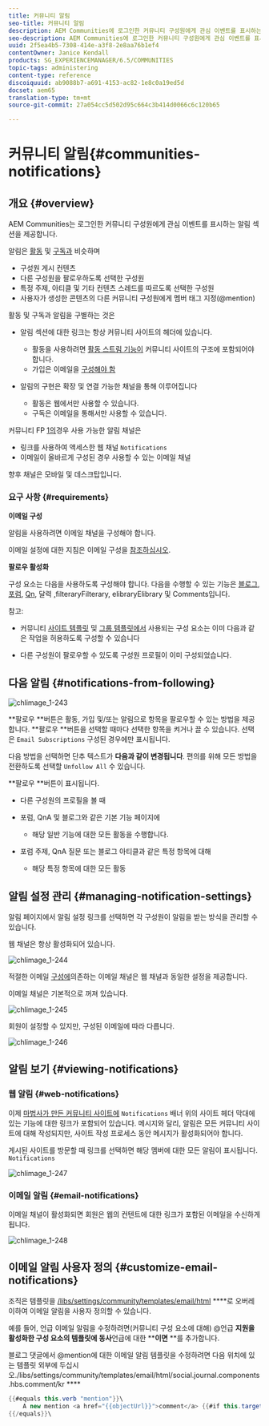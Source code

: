 ```yaml
---
title: 커뮤니티 알림
seo-title: 커뮤니티 알림
description: AEM Communities에 로그인한 커뮤니티 구성원에게 관심 이벤트를 표시하는 알림이 있습니다.
seo-description: AEM Communities에 로그인한 커뮤니티 구성원에게 관심 이벤트를 표시하는 알림이 있습니다.
uuid: 2f5ea4b5-7308-414e-a3f8-2e8aa76b1ef4
contentOwner: Janice Kendall
products: SG_EXPERIENCEMANAGER/6.5/COMMUNITIES
topic-tags: administering
content-type: reference
discoiquuid: ab9088b7-a691-4153-ac82-1e8c0a19ed5d
docset: aem65
translation-type: tm+mt
source-git-commit: 27a054cc5d502d95c664c3b414d0066c6c120b65

---
```



# 커뮤니티 알림{#communities-notifications}

## 개요 {#overview}

AEM Communities는 로그인한 커뮤니티 구성원에게 관심 이벤트를 표시하는 알림 섹션을 제공합니다.

알림은 [활동](/help/communities/essentials-activities.md) 및 [구독과](/help/communities/subscriptions.md) 비슷하며

* 구성원 게시 컨텐츠
* 다른 구성원을 팔로우하도록 선택한 구성원
* 특정 주제, 아티클 및 기타 컨텐츠 스레드를 따르도록 선택한 구성원
* 사용자가 생성한 콘텐츠의 다른 커뮤니티 구성원에게 멤버 태그 지정(@mention)

활동 및 구독과 알림을 구별하는 것은

* 알림 섹션에 대한 링크는 항상 커뮤니티 사이트의 헤더에 있습니다.

   * 활동을 사용하려면 [활동 스트림 기능이](/help/communities/functions.md#activity-stream-function) 커뮤니티 사이트의 구조에 포함되어야 합니다.
   * 가입은 이메일을 [구성해야 함](/help/communities/email.md)

* 알림의 구현은 확장 및 연결 가능한 채널을 통해 이루어집니다

   * 활동은 웹에서만 사용할 수 있습니다.
   * 구독은 이메일을 통해서만 사용할 수 있습니다.

커뮤니티 FP [1의](/help/communities/deploy-communities.md#latestfeaturepack)경우 사용 가능한 알림 채널은

* 링크를 사용하여 액세스한 웹 채널 `Notifications`
* 이메일이 올바르게 구성된 경우 사용할 수 있는 이메일 채널

향후 채널은 모바일 및 데스크탑입니다.

### 요구 사항 {#requirements}

**이메일 구성**

알림을 사용하려면 이메일 채널을 구성해야 합니다.

이메일 설정에 대한 지침은 이메일 구성을 [참조하십시오](/help/communities/analytics.md).

**팔로우 활성화**

구성 요소는 다음을 사용하도록 구성해야 합니다. 다음을 수행할 수 있는 기능은 [블로그](/help/communities/blog-feature.md), [포럼](/help/communities/forum.md), [Qn](/help/communities/working-with-qna.md), 달력 [,](/help/communities/calendar.md)[](/help/communities/file-library.md)[](/help/communities/comments.md)filteraryFilterary, elibraryElibrary 및 Comments입니다.

참고:

* 커뮤니티 [사이트 템플릿](/help/communities/sites.md) 및 [그룹 템플릿에서](/help/communities/tools-groups.md) 사용되는 구성 요소는 이미 다음과 같은 작업을 허용하도록 구성할 수 있습니다

* 다른 구성원이 팔로우할 수 있도록 구성원 프로필이 이미 구성되었습니다.

## 다음 알림 {#notifications-from-following}

![chlimage_1-243](assets/chlimage_1-243.png)

**팔로우 **버튼은 활동, 가입 및/또는 알림으로 항목을 팔로우할 수 있는 방법을 제공합니다. **팔로우 **버튼을 선택할 때마다 선택한 항목을 켜거나 끌 수 있습니다. 선택은 `Email Subscriptions` 구성된 경우에만 표시됩니다.

다음 방법을 선택하면 단추 텍스트가 **다음과 같이 변경됩니다**. 편의를 위해 모든 방법을 전환하도록 선택할 `Unfollow All` 수 있습니다.

**팔로우 **버튼이 표시됩니다.

* 다른 구성원의 프로필을 볼 때
* 포럼, QnA 및 블로그와 같은 기본 기능 페이지에

   * 해당 일반 기능에 대한 모든 활동을 수행합니다.

* 포럼 주제, QnA 질문 또는 블로그 아티클과 같은 특정 항목에 대해

   * 해당 특정 항목에 대한 모든 활동

## 알림 설정 관리 {#managing-notification-settings}

알림 페이지에서 알림 설정 링크를 선택하면 각 구성원이 알림을 받는 방식을 관리할 수 있습니다.

웹 채널은 항상 활성화되어 있습니다.

![chlimage_1-244](assets/chlimage_1-244.png)

적절한 이메일 [구성에](/help/communities/email.md)의존하는 이메일 채널은 웹 채널과 동일한 설정을 제공합니다.

이메일 채널은 기본적으로 꺼져 있습니다.

![chlimage_1-245](assets/chlimage_1-245.png)

회원이 설정할 수 있지만, 구성된 이메일에 따라 다릅니다.

![chlimage_1-246](assets/chlimage_1-246.png)

## 알림 보기 {#viewing-notifications}

### 웹 알림 {#web-notifications}

이제 [마법사가 만든 커뮤니티 사이트에](/help/communities/sites-console.md) `Notifications` 배너 위의 사이트 헤더 막대에 있는 기능에 대한 링크가 포함되어 있습니다. 메시지와 달리, 알림은 모든 커뮤니티 사이트에 대해 작성되지만, 사이트 작성 프로세스 동안 메시지가 활성화되어야 합니다.

게시된 사이트를 방문할 때 링크를 선택하면 해당 멤버에 대한 모든 알림이 표시됩니다. `Notifications`

![chlimage_1-247](assets/chlimage_1-247.png)

### 이메일 알림 {#email-notifications}

이메일 채널이 활성화되면 회원은 웹의 컨텐트에 대한 링크가 포함된 이메일을 수신하게 됩니다.

![chlimage_1-248](assets/chlimage_1-248.png)

## 이메일 알림 사용자 정의 {#customize-email-notifications}

조직은 템플릿을 [/libs/settings/community/templates/email/html](/help/communities/client-customize.md#overlays) ****&#x200B;로 오버레이하여 이메일 알림을 사용자 정의할 수 있습니다.

예를 들어, 언급 이메일 알림을 수정하려면(커뮤니티 구성 요소에 대해) @언급 **지원을 활성화한 구성 요소의 템플릿에 동사**&#x200B;언급에 대한 ****이면** **를 추가합니다.

블로그 댓글에서 @mention에 대한 이메일 알림 템플릿을 수정하려면 다음 위치에 있는 템플릿 외부에 두십시오./libs/settings/community/templates/email/html/social.journal.components.hbs.comment/kr ****

```java
{{#equals this.verb "mention"}}\
    A new mention <a href="{{objectUrl}}">comment</a> {{#if this.target.properties.[jcr:title]}}to the article "{{{target.displayName}}}" {{/if}}was added by {{{user.name}}} on {{dateUtil this.published format="EEE, d MMM yyyy HH:mm:ss z"}}.\n \
{{/equals}}\
```

